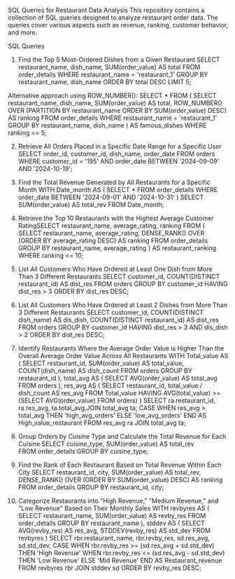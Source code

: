 SQL Queries for Restaurant Data Analysis
This repository contains a collection of SQL queries designed to analyze restaurant order data. The queries cover various aspects such as revenue, ranking, customer behavior, and more.

SQL Queries

1. Find the Top 5 Most-Ordered Dishes from a Given Restaurant
SELECT restaurant_name, dish_name, SUM(order_value) AS total
FROM order_details
WHERE restaurant_name = 'restaurant_1'
GROUP BY restaurant_name, dish_name
ORDER BY total DESC
LIMIT 5;

Alternative approach using ROW_NUMBER():
SELECT * FROM (
    SELECT restaurant_name, dish_name, SUM(order_value) AS total,
           ROW_NUMBER() OVER (PARTITION BY restaurant_name ORDER BY SUM(order_value) DESC) AS ranking
    FROM order_details
    WHERE restaurant_name = 'restaurant_1'
    GROUP BY restaurant_name, dish_name
) AS famous_dishes
WHERE ranking <= 5;

2. Retrieve All Orders Placed in a Specific Date Range for a Specific User
SELECT order_id, customer_id, dish_name, order_date
FROM orders
WHERE customer_id = '195'
AND order_date BETWEEN '2024-09-09' AND '2024-10-19';


3. Find the Total Revenue Generated by All Restaurants for a Specific Month
WITH Date_month AS (
    SELECT * FROM order_details
    WHERE order_date BETWEEN '2024-09-01' AND '2024-10-31'
)
SELECT SUM(order_value) AS total_rev
FROM Date_month;

4. Retrieve the Top 10 Restaurants with the Highest Average Customer RatingSELECT restaurant_name, average_rating, ranking FROM (
    SELECT restaurant_name, average_rating,
           DENSE_RANK() OVER (ORDER BY average_rating DESC) AS ranking
    FROM order_details
    GROUP BY restaurant_name, average_rating
) AS restaurant_ranking
WHERE ranking <= 10;

5. List All Customers Who Have Ordered at Least One Dish from More Than 3 Different Restaurants
SELECT customer_id, COUNT(DISTINCT restaurant_id) AS dist_res
FROM orders
GROUP BY customer_id
HAVING dist_res > 3
ORDER BY dist_res DESC;

6. List All Customers Who Have Ordered at Least 2 Dishes from More Than 3 Different Restaurants
SELECT customer_id, COUNT(DISTINCT dish_name) AS dis_dish, COUNT(DISTINCT restaurant_id) AS dist_res
FROM orders
GROUP BY customer_id
HAVING dist_res > 3 AND dis_dish > 2
ORDER BY dist_res DESC;

7. Identify Restaurants Where the Average Order Value is Higher Than the Overall Average Order Value Across All Restaurants
WITH Total_value AS (
    SELECT restaurant_id, SUM(order_value) AS total_value, COUNT(dish_name) AS dish_count
    FROM orders
    GROUP BY restaurant_id
),
total_avg AS (
    SELECT AVG(order_value) AS total_avg FROM orders
),
res_avg AS (
    SELECT restaurant_id, total_value / dish_count AS res_avg
    FROM Total_value
    HAVING AVG(total_value) >= (SELECT AVG(order_value) FROM orders)
)
SELECT ra.restaurant_id, ra.res_avg, ta.total_avg,JOIN total_avg ta;
       CASE
           WHEN res_avg > total_avg THEN 'high_avg_orders'
           ELSE 'low_avg_orders'
       END AS High_value_restaurant
FROM res_avg ra
JOIN total_avg ta;

8. Group Orders by Cuisine Type and Calculate the Total Revenue for Each Cuisine
SELECT cuisine_type, SUM(order_value) AS total_rev  
FROM order_details
GROUP BY cuisine_type;

9. Find the Rank of Each Restaurant Based on Total Revenue Within Each City
SELECT restaurant_id, city, SUM(order_value) AS total_rev,
       DENSE_RANK() OVER (ORDER BY SUM(order_value) DESC) AS ranking
FROM order_details
GROUP BY restaurant_id, city;

10. Categorize Restaurants into "High Revenue," "Medium Revenue," and "Low Revenue" Based on Their Monthly Sales
WITH revbyres AS (
    SELECT restaurant_name, SUM(order_value) AS revby_res
    FROM order_details
    GROUP BY restaurant_name
), stddev AS (
    SELECT AVG(revby_res) AS res_avg,
           STDDEV(revby_res) AS std_dev
    FROM revbyres
)
SELECT rbr.restaurant_name, rbr.revby_res, sd.res_avg, sd.std_dev,
       CASE
           WHEN rbr.revby_res >= (sd.res_avg + sd.std_dev) THEN 'High Revenue'
           WHEN rbr.revby_res <= (sd.res_avg - sd.std_dev) THEN 'Low Revenue'
           ELSE 'Mid Revenue'
       END AS Restaurant_revenue
FROM revbyres rbr
JOIN stddev sd
ORDER BY revby_res DESC;




